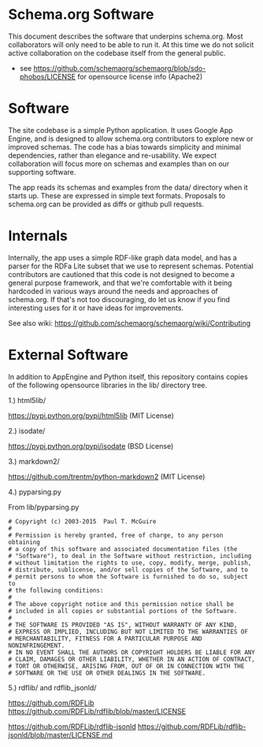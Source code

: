 
Schema.org Software
===================

This document describes the software that underpins schema.org. Most collaborators will only need to be able to run 
it. At this time we do not solicit active collaboration on the codebase itself from the general public.

* see https://github.com/schemaorg/schemaorg/blob/sdo-phobos/LICENSE for opensource license info (Apache2)

Software 
========

The site codebase is a simple Python application. It uses Google App Engine, and is designed to allow schema.org contributors to explore new or improved schemas. The code has a bias towards simplicity and minimal dependencies,
rather than elegance and re-usability. We expect collaboration will focus more on schemas and examples than 
on our supporting software.

The app reads its schemas and examples from the data/ directory when it starts up. These
are expressed in simple text formats. Proposals to schema.org can be provided as diffs
or github pull requests.

Internals
=========

Internally, the app uses a simple RDF-like graph data model, and has a parser for 
the RDFa Lite subset that we use to represent schemas. Potential contributors are 
cautioned that this code is not designed to become a general purpose framework, and
that we're comfortable with it being hardcoded in various ways around the needs and
approaches of schema.org. If that's not too discouraging, do let us know if you find
interesting uses for it or have ideas for improvements.

See also wiki: https://github.com/schemaorg/schemaorg/wiki/Contributing

External Software
=================

In addition to AppEngine and Python itself, this repository
contains copies of the following opensource libraries in the 
lib/ directory tree.

1.) html5lib/

https://pypi.python.org/pypi/html5lib (MIT License)

2.) isodate/

https://pypi.python.org/pypi/isodate (BSD License)

3.) markdown2/

https://github.com/trentm/python-markdown2 (MIT License)

4.) pyparsing.py

From  lib/pyparsing.py 

    # Copyright (c) 2003-2015  Paul T. McGuire
    #
    # Permission is hereby granted, free of charge, to any person obtaining
    # a copy of this software and associated documentation files (the
    # "Software"), to deal in the Software without restriction, including
    # without limitation the rights to use, copy, modify, merge, publish,
    # distribute, sublicense, and/or sell copies of the Software, and to
    # permit persons to whom the Software is furnished to do so, subject to
    # the following conditions:
    #
    # The above copyright notice and this permission notice shall be
    # included in all copies or substantial portions of the Software.
    #
    # THE SOFTWARE IS PROVIDED "AS IS", WITHOUT WARRANTY OF ANY KIND,
    # EXPRESS OR IMPLIED, INCLUDING BUT NOT LIMITED TO THE WARRANTIES OF
    # MERCHANTABILITY, FITNESS FOR A PARTICULAR PURPOSE AND NONINFRINGEMENT.
    # IN NO EVENT SHALL THE AUTHORS OR COPYRIGHT HOLDERS BE LIABLE FOR ANY
    # CLAIM, DAMAGES OR OTHER LIABILITY, WHETHER IN AN ACTION OF CONTRACT,
    # TORT OR OTHERWISE, ARISING FROM, OUT OF OR IN CONNECTION WITH THE
    # SOFTWARE OR THE USE OR OTHER DEALINGS IN THE SOFTWARE.

5.) rdflib/ and rdflib_jsonld/

https://github.com/RDFLib 
    https://github.com/RDFLib/rdflib/blob/master/LICENSE

https://github.com/RDFLib/rdflib-jsonld
    https://github.com/RDFLib/rdflib-jsonld/blob/master/LICENSE.md
